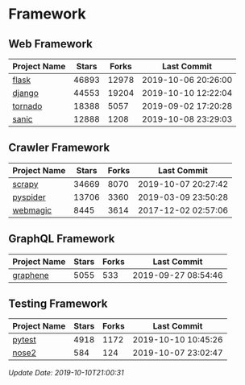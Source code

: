 # Framework

## Web Framework

| Project Name | Stars | Forks | Last Commit |
| ------------ | ----- | ----- | ----------- |
| [flask](https://github.com/pallets/flask) | 46893 | 12978 | 2019-10-06 20:26:00 |
| [django](https://github.com/django/django) | 44553 | 19204 | 2019-10-10 12:22:04 |
| [tornado](https://github.com/tornadoweb/tornado) | 18388 | 5057 | 2019-09-02 17:20:28 |
| [sanic](https://github.com/huge-success/sanic) | 12888 | 1208 | 2019-10-08 23:29:03 |

## Crawler Framework

| Project Name | Stars | Forks | Last Commit |
| ------------ | ----- | ----- | ----------- |
| [scrapy](https://github.com/scrapy/scrapy) | 34669 | 8070 | 2019-10-07 20:27:42 |
| [pyspider](https://github.com/binux/pyspider) | 13706 | 3360 | 2019-03-09 23:50:28 |
| [webmagic](https://github.com/code4craft/webmagic) | 8445 | 3614 | 2017-12-02 02:57:06 |

## GraphQL Framework

| Project Name | Stars | Forks | Last Commit |
| ------------ | ----- | ----- | ----------- |
| [graphene](https://github.com/graphql-python/graphene) | 5055 | 533 | 2019-09-27 08:54:46 |

## Testing Framework

| Project Name | Stars | Forks | Last Commit |
| ------------ | ----- | ----- | ----------- |
| [pytest](https://github.com/pytest-dev/pytest) | 4918 | 1172 | 2019-10-10 10:45:26 |
| [nose2](https://github.com/nose-devs/nose2) | 584 | 124 | 2019-10-07 23:02:47 |

*Update Date: 2019-10-10T21:00:31*